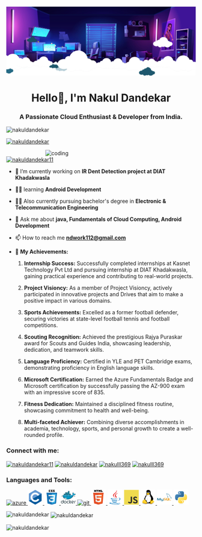 ![logo](https://github.com/NakulDandekar/NakulDandekar/blob/main/Banner-Introduction-to-3D-Animation.png.webp)
<h1 align="center">Hello🙏, I'm Nakul Dandekar</h1>
<h3 align="center">A Passionate Cloud Enthusiast & Developer from India.</h3>


<p align="left"> <img src="https://komarev.com/ghpvc/?username=nakuldandekar&label=Profile%20views&color=0e75b6&style=flat" alt="nakuldandekar" /> </p>

<p align="left"> <a href="https://github.com/ryo-ma/github-profile-trophy"><img src="https://github-profile-trophy.vercel.app/?username=nakuldandekar" alt="nakuldandekar" /></a> </p>
<img align="right" alt="coding" width="400" src="https://camo.githubusercontent.com/40165a147c3dcea0fa1db780bb533fc5f98546ccfb9d5d05ddb2f429277f5348/68747470733a2f2f616e616c7974696373696e6469616d61672e636f6d2f77702d636f6e74656e742f75706c6f6164732f323031382f31322f646576656c6f7065722d6472696262626c652e676966">

<p align="left"> <a href="https://twitter.com/nakuldandekar11" target="blank"><img src="https://img.shields.io/twitter/follow/nakuldandekar11?logo=twitter&style=for-the-badge" alt="nakuldandekar11" /></a> </p>

- 🔭 I’m currently working on **IR Dent Detection project at DIAT Khadakwasla**

- 👨‍💻 learning **Android Development**

- 🧑‍🎓 Also currently pursuing bachelor's degree in **Electronic & Telecommunication Engineering**

- 💬 Ask me about **java, Fundamentals of Cloud Computing, Android Development**

- 📫 How to reach me **ndwork112@gmail.com**

- 🏅 **My Achievements:**
  
    1. **Internship Success:** Successfully completed internships at Kasnet Technology Pvt Ltd and pursuing internship at DIAT Khadakwasla, gaining practical experience and contributing to real-world projects.

    2. **Project Visioncy:** As a member of Project Visioncy, actively participated in innovative projects and Drives that aim to make a positive impact in various domains.
    3. **Sports Achievements:** Excelled as a former football defender, securing victories at state-level football tennis and football competitions.
    4. **Scouting Recognition:** Achieved the prestigious Rajya Puraskar award for Scouts and Guides India, showcasing leadership, dedication, and teamwork skills.
    5. **Language Proficiency:** Certified in YLE and PET Cambridge exams, demonstrating proficiency in English language skills.
    6. **Microsoft Certification:** Earned the Azure Fundamentals Badge and Microsoft certification by successfully passing the AZ-900 exam with an impressive score of 835.
    7. **Fitness Dedication:** Maintained a disciplined fitness routine, showcasing commitment to health and well-being.
    8. **Multi-faceted Achiever:** Combining diverse accomplishments in academia, technology, sports, and personal growth to create a well-rounded profile.

<h3 align="left">Connect with me:</h3>
<p align="left">
<a href="https://twitter.com/nakuldandekar11" target="blank"><img align="center" src="https://raw.githubusercontent.com/rahuldkjain/github-profile-readme-generator/master/src/images/icons/Social/twitter.svg" alt="nakuldandekar11" height="30" width="40" /></a>
<a href="https://fb.com/nakuldandekar" target="blank"><img align="center" src="https://raw.githubusercontent.com/rahuldkjain/github-profile-readme-generator/master/src/images/icons/Social/facebook.svg" alt="nakuldandekar" height="30" width="40" /></a>
<a href="https://instagram.com/nakulll369" target="blank"><img align="center" src="https://raw.githubusercontent.com/rahuldkjain/github-profile-readme-generator/master/src/images/icons/Social/instagram.svg" alt="nakulll369" height="30" width="40" /></a>
<a href="https://www.linkedin.com/in/nakul-dandekar-bb8983248/" target="blank"><img align="center" src="https://raw.githubusercontent.com/rahuldkjain/github-profile-readme-generator/master/src/images/icons/Social/instagram.svg" alt="nakulll369" height="30" width="40" /></a> 
</p>

<h3 align="left">Languages and Tools:</h3>
<p align="left"> <a href="https://azure.microsoft.com/en-in/" target="_blank" rel="noreferrer"> <img src="https://www.vectorlogo.zone/logos/microsoft_azure/microsoft_azure-icon.svg" alt="azure" width="40" height="40"/> </a> <a href="https://www.cprogramming.com/" target="_blank" rel="noreferrer"> <img src="https://raw.githubusercontent.com/devicons/devicon/master/icons/c/c-original.svg" alt="c" width="40" height="40"/> </a> <a href="https://www.w3schools.com/css/" target="_blank" rel="noreferrer"> <img src="https://raw.githubusercontent.com/devicons/devicon/master/icons/css3/css3-original-wordmark.svg" alt="css3" width="40" height="40"/> </a> <a href="https://www.docker.com/" target="_blank" rel="noreferrer"> <img src="https://raw.githubusercontent.com/devicons/devicon/master/icons/docker/docker-original-wordmark.svg" alt="docker" width="40" height="40"/> </a> <a href="https://git-scm.com/" target="_blank" rel="noreferrer"> <img src="https://www.vectorlogo.zone/logos/git-scm/git-scm-icon.svg" alt="git" width="40" height="40"/> </a> <a href="https://www.w3.org/html/" target="_blank" rel="noreferrer"> <img src="https://raw.githubusercontent.com/devicons/devicon/master/icons/html5/html5-original-wordmark.svg" alt="html5" width="40" height="40"/> </a> <a href="https://www.java.com" target="_blank" rel="noreferrer"> <img src="https://raw.githubusercontent.com/devicons/devicon/master/icons/java/java-original.svg" alt="java" width="40" height="40"/> </a> <a href="https://developer.mozilla.org/en-US/docs/Web/JavaScript" target="_blank" rel="noreferrer"> <img src="https://raw.githubusercontent.com/devicons/devicon/master/icons/javascript/javascript-original.svg" alt="javascript" width="40" height="40"/> </a> <a href="https://www.linux.org/" target="_blank" rel="noreferrer"> <img src="https://raw.githubusercontent.com/devicons/devicon/master/icons/linux/linux-original.svg" alt="linux" width="40" height="40"/> </a> <a href="https://www.mysql.com/" target="_blank" rel="noreferrer"> <img src="https://raw.githubusercontent.com/devicons/devicon/master/icons/mysql/mysql-original-wordmark.svg" alt="mysql" width="40" height="40"/> </a> <a href="https://www.python.org" target="_blank" rel="noreferrer"> <img src="https://raw.githubusercontent.com/devicons/devicon/master/icons/python/python-original.svg" alt="python" width="40" height="40"/> </a> </p>

<p><img align="left" src="https://github-readme-stats.vercel.app/api/top-langs?username=nakuldandekar&show_icons=true&locale=en&layout=compact" alt="nakuldandekar" /></p>

<p>&nbsp;<img align="center" src="https://github-readme-stats.vercel.app/api?username=nakuldandekar&show_icons=true&locale=en" alt="nakuldandekar" /></p>

<p><img align="center" src="https://github-readme-streak-stats.herokuapp.com/?user=nakuldandekar&" alt="nakuldandekar" /></p>
